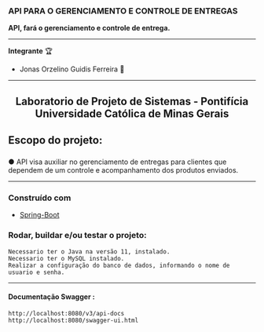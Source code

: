  ### API PARA O GERENCIAMENTO E CONTROLE DE ENTREGAS ###  
 
**API, fará o gerenciamento e controle de entrega.**
 
*****

 **Integrante** :trophy:
* Jonas Orzelino Guidis Ferreira :rocket:

******
<h2 align="center"> Laboratorio de Projeto de Sistemas - Pontifícia Universidade Católica de Minas Gerais</h2> 

## **Escopo do projeto:** <h3>

● API visa auxiliar no gerenciamento de entregas para clientes que dependem de um controle e acompanhamento dos produtos enviados.

****** 
  
### Construído com 

 * [Spring-Boot](https://spring.io/projects/spring-boot)

<h3> Rodar, buildar e/ou testar o projeto:</h3>

```
Necessario ter o Java na versão 11, instalado. 
Necessario ter o MySQL instalado. 
Realizar a configuração do banco de dados, informando o nome de usuario e senha.  
```
******
<h4> Documentação Swagger : </h4>

```
http://localhost:8080/v3/api-docs
http://localhost:8080/swagger-ui.html
```
